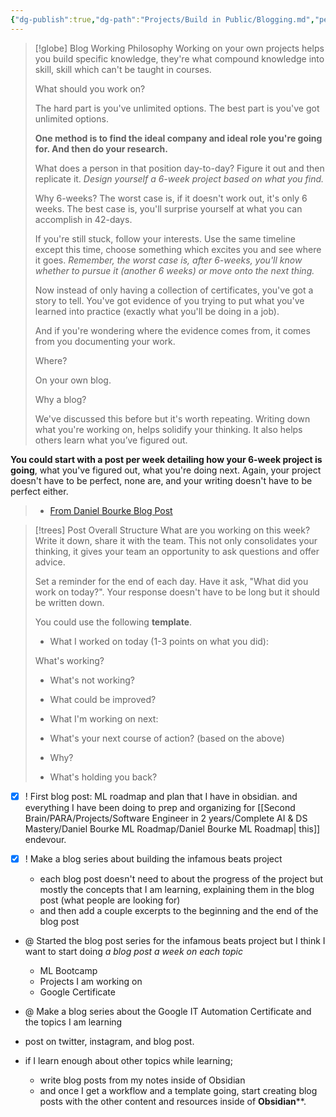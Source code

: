 ```yaml
---
{"dg-publish":true,"dg-path":"Projects/Build in Public/Blogging.md","permalink":"/projects/build-in-public/blogging/","noteIcon":"","updated":"2024-09-02T17:04:28.491-07:00"}
---
```




> [!globe] Blog Working Philosophy
 >Working on your own projects helps you build specific knowledge, they're what compound knowledge into skill, skill which can't be taught in courses.
> 
> What should you work on?
> 
> The hard part is you've unlimited options. The best part is you've got unlimited options.
> 
> **One method is to find the ideal company and ideal role you're going for. And then do your research.**
> 
> What does a person in that position day-to-day? Figure it out and then replicate it. *Design yourself a 6-week project based on what you find.*
> 
> Why 6-weeks? The worst case is, if it doesn't work out, it's only 6 weeks. The best case is, you'll surprise yourself at what you can accomplish in 42-days.
> 
> If you're still stuck, follow your interests. Use the same timeline except this time, choose something which excites you and see where it goes. *Remember, the worst case is, after 6-weeks, you'll know whether to pursue it (another 6 weeks) or move onto the next thing.*
> 
> Now instead of only having a collection of certificates, you've got a story to tell. You've got evidence of you trying to put what you've learned into practice (exactly what you'll be doing in a job).
> 
> And if you're wondering where the evidence comes from, it comes from you documenting your work.
> 
> Where?
> 
> On your own blog.
> 
> Why a blog?
> 
> We've discussed this before but it's worth repeating. Writing down what you're working on, helps solidify your thinking. It also helps others learn what you’ve figured out.
> 
**You could start with a post per week detailing how your 6-week project is going**, what you've figured out, what you're doing next. Again, your project doesn't have to be perfect, none are, and your writing doesn't have to be perfect either.
>
> - [From Daniel Bourke Blog Post](https://www.mrdbourke.com/how-to-think-about-communicating-and-sharing-your-work/)



> [!trees] Post Overall Structure
> What are you working on this week? Write it down, share it with the team. This not only consolidates your thinking, it gives your team an opportunity to ask questions and offer advice.
> 
> Set a reminder for the end of each day. Have it ask, "What did you work on today?". Your response doesn't have to be long but it should be written down.
> 
> You could use the following **template**.
> 
> - What I worked on today (1-3 points on what you did):
> 
> What's working?
> - What's not working?
> - What could be improved?
> - What I'm working on next:
> 
> - What's your next course of action? (based on the above)
> - Why?
> - What's holding you back?

- [x] ! First blog post: ML roadmap and plan that I have in obsidian. and everything I have been doing to prep and organizing for [[Second Brain/PARA/Projects/Software Engineer in 2 years/Complete AI & DS Mastery/Daniel Bourke ML Roadmap/Daniel Bourke ML Roadmap\| this]]  endevour.
	
- [x] ! Make a blog series about building the infamous beats project
	- each blog post doesn't need to about the progress of the project but mostly the concepts that I am learning, explaining them in the blog post (what people are looking for)
	- and then add a couple excerpts to the beginning and the end of the blog post

- @ Started the blog post series for the infamous beats project but I think I want to start doing *a blog post a week on each topic*
	- ML Bootcamp
	- Projects I am working on
	- Google Certificate

- @ Make a blog series about the Google IT Automation Certificate and the topics I am learning

- post on twitter, instagram, and blog post. 

- if I learn enough about other topics while learning; 
	- write blog posts from my notes inside of Obsidian 
	- and once I get a workflow and a template going, start creating blog posts with the other content and resources inside of **Obsidian****.